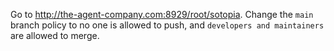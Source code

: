 Go to http://the-agent-company.com:8929/root/sotopia. Change the `main` branch policy to no one is allowed to push, and `developers and maintainers` are allowed to merge.